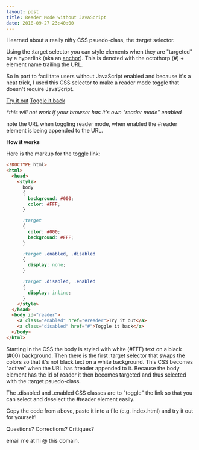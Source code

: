 ```yaml
---
layout: post
title: Reader Mode without JavaScript
date: 2018-09-27 23:40:00
---
```


I learned about a really nifty CSS psuedo-class, the :target selector.

Using the :target selector you can style elements when they are "targeted" by a hyperlink (aka an [anchor](https://developer.mozilla.org/en-US/docs/Web/HTML/Element/a)).  This is denoted with the octothorp (#) + element name trailing the URL.

So in part to facilitate users without JavaScript enabled and because it's a neat trick, I used this CSS selector to make a reader mode toggle that doesn't require JavaScript.

<a class="enabled" href="#reader">Try it out</a>
<a class="disabled" href="#">Toggle it back</a> 

*\*this will not work if your browser has it's own "reader mode" enabled*

note the URL when toggling reader mode, when enabled the #reader element is being appended to the URL.

**How it works**

Here is the markup for the toggle link:

```html
<!DOCTYPE html>
<html>
  <head>
    <style>
      body 
      {
        background: #000;
        color: #FFF;
      }  

      :target 
      {
        color: #000;
        background: #FFF;
      }  

      :target .enabled, .disabled 
      {
        display: none;
      }  

      :target .disabled, .enabled
      {
        display: inline;
      }
    </style>
  </head>
  <body id="reader">
    <a class="enabled" href="#reader">Try it out</a>
    <a class="disabled" href="#">Toggle it back</a> 
  </body>
</html>
```

Starting in the CSS the body is styled with white (#FFF) text on a black (#00) background. Then there is the first :target selector that swaps the colors so that it's not black text on a white background.  This CSS becomes "active" when the URL has #reader appended to it. Because the body element has the id of reader it then becomes targeted and thus selected with the :target psuedo-class.

The .disabled and .enabled CSS classes are to "toggle" the link so that you can select and deselect the #reader element easily.

Copy the code from above, paste it into a file (e.g. index.html) and try it out for yourself!

Questions? Corrections? Critiques?

email me at hi @ this domain.
